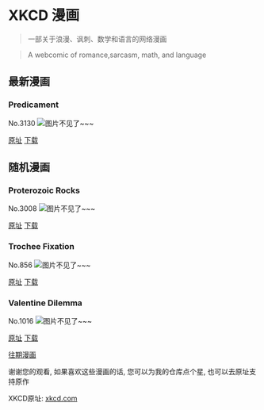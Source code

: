 # XKCD 漫画


> 一部关于浪漫、讽刺、数学和语言的网络漫画

> A webcomic of romance,sarcasm, math, and language


## 最新漫画
### Predicament
No.3130
![图片不见了~~~](https://imgs.xkcd.com/comics/predicament.png)

[原址](https://xkcd.com//3130) [下载](https://imgs.xkcd.com/comics/predicament.png)



## 随机漫画
### Proterozoic Rocks
No.3008
![图片不见了~~~](https://imgs.xkcd.com/comics/proterozoic_rocks.png)

[原址](https://xkcd.com//3008) [下载](https://imgs.xkcd.com/comics/proterozoic_rocks.png)



### Trochee Fixation
No.856
![图片不见了~~~](https://imgs.xkcd.com/comics/trochee_fixation.png)

[原址](https://xkcd.com//856) [下载](https://imgs.xkcd.com/comics/trochee_fixation.png)



### Valentine Dilemma
No.1016
![图片不见了~~~](https://imgs.xkcd.com/comics/valentine_dilemma.png)

[原址](https://xkcd.com//1016) [下载](https://imgs.xkcd.com/comics/valentine_dilemma.png)



[往期漫画](image/)

谢谢您的观看, 如果喜欢这些漫画的话, 
您可以为我的仓库点个星, 也可以去原址支持原作

XKCD原址: [xkcd.com](https://xkcd.com)

